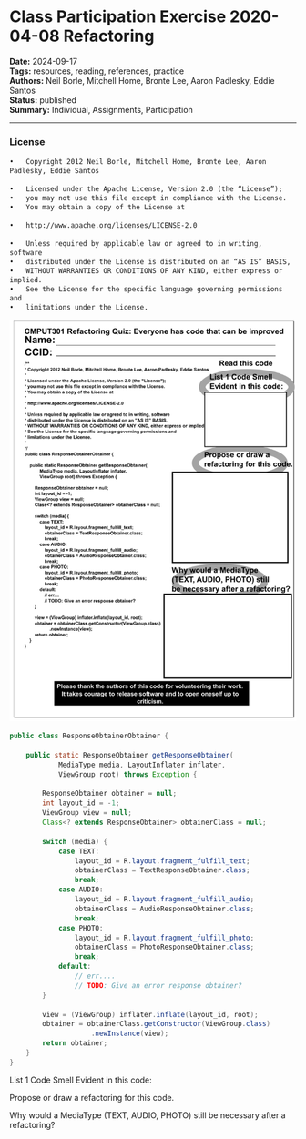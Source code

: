 # Class Participation Exercise 2020-04-08 Refactoring

**Date:** 2024-09-17  
**Tags:** resources, reading, references, practice  
**Authors:** Neil Borle, Mitchell Home, Bronte Lee, Aaron Padlesky, Eddie Santos  
**Status:** published  
**Summary:** Individual, Assignments, Participation

----

### License
	•	Copyright 2012 Neil Borle, Mitchell Home, Bronte Lee, Aaron Padlesky, Eddie Santos

	•	Licensed under the Apache License, Version 2.0 (the “License”);
	•	you may not use this file except in compliance with the License.
	•	You may obtain a copy of the License at

	•	http://www.apache.org/licenses/LICENSE-2.0

	•	Unless required by applicable law or agreed to in writing, software
	•	distributed under the License is distributed on an “AS IS” BASIS,
	•	WITHOUT WARRANTIES OR CONDITIONS OF ANY KIND, either express or implied.
	•	See the License for the specific language governing permissions and
	•	limitations under the License.


![Participation Exercise Image](../../content/images/old_participation/exer20200408refactoring.png)

```.java
public class ResponseObtainerObtainer {
 
    public static ResponseObtainer getResponseObtainer(
            MediaType media, LayoutInflater inflater,
            ViewGroup root) throws Exception {
 
        ResponseObtainer obtainer = null;
        int layout_id = -1;
        ViewGroup view = null;
        Class<? extends ResponseObtainer> obtainerClass = null;
 
        switch (media) {
            case TEXT:
                layout_id = R.layout.fragment_fulfill_text;
                obtainerClass = TextResponseObtainer.class;
                break;
            case AUDIO:
                layout_id = R.layout.fragment_fulfill_audio;
                obtainerClass = AudioResponseObtainer.class;
                break;
            case PHOTO:
                layout_id = R.layout.fragment_fulfill_photo;
                obtainerClass = PhotoResponseObtainer.class;
                break;
            default:
                // err....
                // TODO: Give an error response obtainer?
        }
 
        view = (ViewGroup) inflater.inflate(layout_id, root);
        obtainer = obtainerClass.getConstructor(ViewGroup.class)
                    .newInstance(view);
        return obtainer;
    }
}
```

List 1 Code Smell
Evident in this code:

Propose or draw a refactoring for this code.

Why would a MediaType (TEXT, AUDIO, PHOTO) still be necessary after a refactoring?